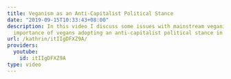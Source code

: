 ```yaml
---
title: Veganism as an Anti-Capitalist Political Stance
date: "2019-09-15T10:33:43+08:00"
description: In this video I discuss some issues with mainstream veganism and the
  importance of vegans adopting an anti-capitalist political stance in their veganism.
url: /kathrin/itIIgDFXZ9A/
providers:
  youtube:
    id: itIIgDFXZ9A
type: video
---
```

